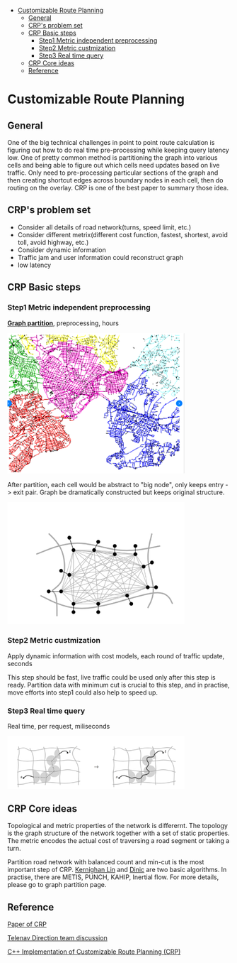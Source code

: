 - [Customizable Route Planning](#customizable-route-planning)
  - [General](#general)
  - [CRP's problem set](#crps-problem-set)
  - [CRP Basic steps](#crp-basic-steps)
    - [Step1 Metric independent preprocessing](#step1-metric-independent-preprocessing)
    - [Step2 Metric custmization](#step2-metric-custmization)
    - [Step3 Real time query](#step3-real-time-query)
  - [CRP Core ideas](#crp-core-ideas)
  - [Reference](#reference)

# Customizable Route Planning

## General
One of the big technical challenges in point to point route calculation is figuring out how to do real time pre-processing while keeping query latency low.  One of pretty common method is partitioning the graph into various cells and being able to figure out which cells need updates based on live traffic.  Only need to pre-processing particular sections of the graph and then creating shortcut edges across boundary nodes in each cell, then do routing on the overlay.  CRP is one of the best paper to summary those idea.

<!-- toc -->

## CRP's problem set
- Consider all details of road network(turns, speed limit, etc.)
- Consider different metrix(different cost function, fastest, shortest, avoid toll, avoid highway, etc.)
- Consider dynamic information
- Traffic jam and user information could reconstruct graph
- low latency

<!-- toc -->

## CRP Basic steps
### Step1 Metric independent preprocessing
  [**Graph partition**](./graph_partition.md), preprocessing, hours

  <img src="../resource/pictures/graph_partition_sample.png" alt="graph_partition_sample" width="400"/>

  After partition, each cell would be abstract to "big node", only keeps entry -> exit pair.  Graph be dramatically constructed but keeps original structure.

  <img src="../resource/pictures/single_cell.png" alt="single_cell" width="400"/>

### Step2 Metric custmization
  Apply dynamic information with cost models, each round of traffic update, seconds

  This step should be fast, live traffic could be used only after this step is ready.
  Partition data with minimum cut is crucial to this step, and in practise, move efforts into step1 could also help to speed up.


### Step3 Real time query
  Real time, per request, miliseconds
  
  <img src="../resource/pictures/crp_query.png" alt="crp_query" width="400"/>

## CRP Core ideas
Topological and metric properties of the network is differernt.  The topology is the graph structure of the network together with a set of static properties.  The metric encodes the actual cost of traversing a road segment or taking a turn.

Partition road network with balanced count and min-cut is the most important step of CRP.  [Kernighan Lin](https://en.wikipedia.org/wiki/Kernighan%E2%80%93Lin_algorithm) and [Dinic](https://en.wikipedia.org/wiki/Dinic%27s_algorithm) are two basic algorithms.  In practise, there are METIS, PUNCH, KAHIP, Inertial flow.  For more details, please go to graph partition page.

<!-- toc -->

## Reference
[Paper of CRP](../resource/papers/CustomizableRoutePlanningInRoadNetworks.pdf)

[Telenav Direction team discussion](../resource/presentations/modern_routing_alg_09242018_reduced_size.pptx)

[C++ Implementation of Customizable Route Planning (CRP)](https://github.com/michaelwegner/CRP)


